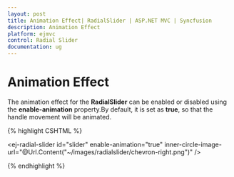 ```yaml
---
layout: post
title: Animation Effect| RadialSlider | ASP.NET MVC | Syncfusion
description: Animation Effect
platform: ejmvc
control: Radial Slider
documentation: ug
---
```


# Animation Effect

The animation effect for the **RadialSlider** can be enabled or disabled using the **enable-animation** property.By default, it is set as **true**, so that the handle movement will be animated.

{% highlight CSHTML %}

<ej-radial-slider id="slider" enable-animation="true" inner-circle-image-url="@Url.Content("~/images/radialslider/chevron-right.png")" />


{% endhighlight %}



